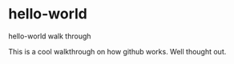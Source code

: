 # hello-world
hello-world walk through

This is a cool walkthrough on how github works. 
Well thought out. 
